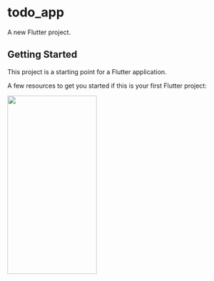 # todo_app

A new Flutter project.

## Getting Started

This project is a starting point for a Flutter application.

A few resources to get you started if this is your first Flutter project:



<img src="https://github.com/ashikmoinul/todo_app/blob/d69c0b53447b343be095c5cafcf10f21dc5ef7c3/todo_app.png" width="200" height="400">
